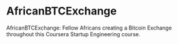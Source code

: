 AfricanBTCExchange
==================

AfricanBTCExchange: Fellow Africans creating a Bitcoin Exchange throughout this Coursera Startup Engineering course. 
